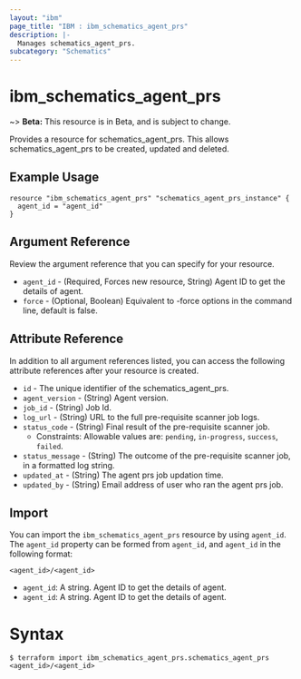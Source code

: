 ```yaml
---
layout: "ibm"
page_title: "IBM : ibm_schematics_agent_prs"
description: |-
  Manages schematics_agent_prs.
subcategory: "Schematics"
---
```


# ibm_schematics_agent_prs

~> **Beta:** This resource is in Beta, and is subject to change.

Provides a resource for schematics_agent_prs. This allows schematics_agent_prs to be created, updated and deleted.

## Example Usage

```hcl
resource "ibm_schematics_agent_prs" "schematics_agent_prs_instance" {
  agent_id = "agent_id"
}
```

## Argument Reference

Review the argument reference that you can specify for your resource.

* `agent_id` - (Required, Forces new resource, String) Agent ID to get the details of agent.
* `force` - (Optional, Boolean) Equivalent to -force options in the command line, default is false.

## Attribute Reference

In addition to all argument references listed, you can access the following attribute references after your resource is created.

* `id` - The unique identifier of the schematics_agent_prs.
* `agent_version` - (String) Agent version.
* `job_id` - (String) Job Id.
* `log_url` - (String) URL to the full pre-requisite scanner job logs.
* `status_code` - (String) Final result of the pre-requisite scanner job.
  * Constraints: Allowable values are: `pending`, `in-progress`, `success`, `failed`.
* `status_message` - (String) The outcome of the pre-requisite scanner job, in a formatted log string.
* `updated_at` - (String) The agent prs job updation time.
* `updated_by` - (String) Email address of user who ran the agent prs job.

## Import

You can import the `ibm_schematics_agent_prs` resource by using `agent_id`.
The `agent_id` property can be formed from `agent_id`, and `agent_id` in the following format:

```
<agent_id>/<agent_id>
```
* `agent_id`: A string. Agent ID to get the details of agent.
* `agent_id`: A string. Agent ID to get the details of agent.

# Syntax
```
$ terraform import ibm_schematics_agent_prs.schematics_agent_prs <agent_id>/<agent_id>
```

